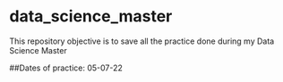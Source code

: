 # data_science_master

 This repository objective is to save all the practice done during my Data Science Master

 ##Dates of practice:
05-07-22
